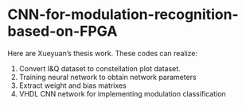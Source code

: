 # CNN-for-modulation-recognition-based-on-FPGA
Here are Xueyuan’s thesis work. These codes can realize:
1.	Convert I&Q dataset to constellation plot dataset.
2.	Training neural network to obtain network parameters
3.	Extract weight and bias matrixes
4.	VHDL CNN network for implementing modulation classification
